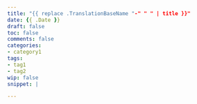 ```yaml
---
title: "{{ replace .TranslationBaseName "-" " " | title }}"
date: {{ .Date }}
draft: false
toc: false
comments: false
categories:
- category1
tags:
- tag1
- tag2
wip: false
snippet: |

---
```

